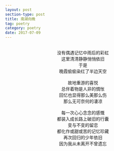 ```yaml
---
layout: post
section-type: post
title: 南湖向晚
tag: poetry
category: poetry
date: 2017-07-09
---
```

<br>
<center>没有偶遇记忆中雨后的彩虹</center>
<center>这里清清静静悄悄依旧</center>
<center>于是</center>
<center>晚霞偷偷染红了半边天空</center>
<br/>
<center>故地重游的喜悦</center>
<center>总伴着物是人非的惆怅</center>
<center>回忆也显得那么美那么伤</center>
<center>那么无可奈何的凄凉</center>
<br/>
<center>每一次心心念念的感慨</center>
<center>都装入成长路上破旧的行囊</center>
<center>变与不变的留恋</center>
<center>都化作或甜或苦的记忆珍藏</center>
<center>再次回归的少年依旧</center>
<center>因为我从未离开不曾遗忘</center>
